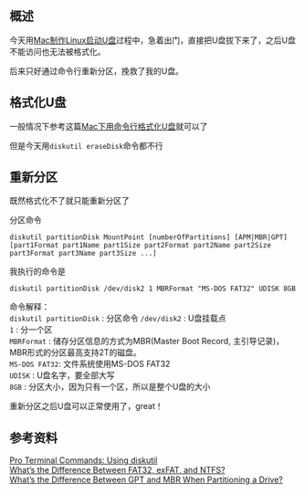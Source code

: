 [//title]:(Mac下用命令行给U盘重新分区)
[//englishTitle]:(mac-partition-udisk)
[//category]:(mac)
[//tags]:(U盘,mac,分区,格式化)
[//createTime]:(20200312)
[//lastUpdateTime]:(20200318)
## 概述
今天用[Mac制作Linux启动U盘](#)过程中，急着出门，直接把U盘拔下来了，之后U盘不能访问也无法被格式化。  

后来只好通过命令行重新分区，挽救了我的U盘。

## 格式化U盘
一般情况下参考这篇[Mac下用命令行格式化U盘](https://liushiming.cn/2020/03/12/format-udisk-on-mac/)就可以了   

但是今天用`diskutil eraseDisk`命令都不行  

## 重新分区
既然格式化不了就只能重新分区了  

分区命令  
```
diskutil partitionDisk MountPoint [numberOfPartitions] [APM|MBR|GPT] [part1Format part1Name part1Size part2Format part2Name part2Size part3Format part3Name part3Size ...]
```

我执行的命令是  
```
diskutil partitionDisk /dev/disk2 1 MBRFormat "MS-DOS FAT32" UDISK 8GB
```

命令解释：  
`diskutil partitionDisk` : 分区命令
`/dev/disk2` : U盘挂载点  
`1` : 分一个区  
`MBRFormat` : 储存分区信息的方式为MBR(Master Boot Record, 主引导记录)，MBR形式的分区最高支持2T的磁盘。  
`MS-DOS FAT32`: 文件系统使用MS-DOS FAT32  
`UDISK` : U盘名字，要全部大写  
`8GB` : 分区大小，因为只有一个区，所以是整个U盘的大小  

重新分区之后U盘可以正常使用了，great！

## 参考资料
[Pro Terminal Commands: Using diskutil](https://www.applegazette.com/mac/pro-terminal-commands-using-diskutil/)  
[What’s the Difference Between FAT32, exFAT, and NTFS?](https://www.howtogeek.com/235596/whats-the-difference-between-fat32-exfat-and-ntfs/)  
[What’s the Difference Between GPT and MBR When Partitioning a Drive?](https://www.howtogeek.com/193669/whats-the-difference-between-gpt-and-mbr-when-partitioning-a-drive/)   